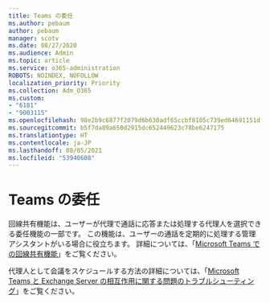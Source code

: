 ```yaml
---
title: Teams の委任
ms.author: pebaum
author: pebaum
manager: scotv
ms.date: 08/27/2020
ms.audience: Admin
ms.topic: article
ms.service: o365-administration
ROBOTS: NOINDEX, NOFOLLOW
localization_priority: Priority
ms.collection: Adm_O365
ms.custom:
- "6181"
- "9003115"
ms.openlocfilehash: 98e2b9c6877f2079d6b630adf65ccbf8105c739ed64691151df2cf2e75fc139b
ms.sourcegitcommit: b5f7da89a650d2915dc652449623c78be6247175
ms.translationtype: HT
ms.contentlocale: ja-JP
ms.lasthandoff: 08/05/2021
ms.locfileid: "53940608"
---
```

# <a name="teams-delegation"></a>Teams の委任

回線共有機能は、ユーザーが代理で通話に応答または処理する代理人を選択できる委任機能の一部です。 この機能は、ユーザーの通話を定期的に処理する管理アシスタントがいる場合に役立ちます。 詳細については、「[Microsoft Teams での回線共有機能](https://docs.microsoft.com/microsoftteams/shared-line-appearance)」をご覧ください。 

代理人として会議をスケジュールする方法の詳細については、「[Microsoft Teams と Exchange Server の相互作用に関する問題のトラブルシューティング](https://docs.microsoft.com/microsoftteams/troubleshoot/known-issues/teams-exchange-interaction-issue)」をご覧ください。